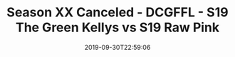 ---
title: Season XX Canceled - DCGFFL - S19 The Green Kellys vs S19 Raw Pink
teams-score:
- team: _teams/kelly.md
  score: 12
- team: _teams/neon-pink.md
  score: 26
mvp: Ocho, Twon
game-ball: Ocho, Alex
sportsperson: TJ, Will
season: 19
week: 4
date: '2019-09-30T22:59:06'
pageid: season-xix-week-4-9-29-7032-vs-7036
---